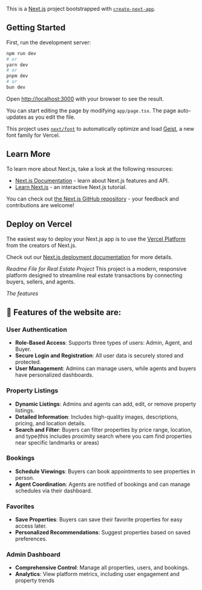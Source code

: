 This is a [Next.js](https://nextjs.org) project bootstrapped with [`create-next-app`](https://nextjs.org/docs/app/api-reference/cli/create-next-app).

## Getting Started

First, run the development server:

```bash
npm run dev
# or
yarn dev
# or
pnpm dev
# or
bun dev
```

Open [http://localhost:3000](http://localhost:3000) with your browser to see the result.

You can start editing the page by modifying `app/page.tsx`. The page auto-updates as you edit the file.

This project uses [`next/font`](https://nextjs.org/docs/app/building-your-application/optimizing/fonts) to automatically optimize and load [Geist](https://vercel.com/font), a new font family for Vercel.

## Learn More

To learn more about Next.js, take a look at the following resources:

- [Next.js Documentation](https://nextjs.org/docs) - learn about Next.js features and API.
- [Learn Next.js](https://nextjs.org/learn) - an interactive Next.js tutorial.

You can check out [the Next.js GitHub repository](https://github.com/vercel/next.js) - your feedback and contributions are welcome!

## Deploy on Vercel

The easiest way to deploy your Next.js app is to use the [Vercel Platform](https://vercel.com/new?utm_medium=default-template&filter=next.js&utm_source=create-next-app&utm_campaign=create-next-app-readme) from the creators of Next.js.

Check out our [Next.js deployment documentation](https://nextjs.org/docs/app/building-your-application/deploying) for more details.

*Readme File for Real Estate Project*
This project is a modern, responsive platform designed to streamline real estate transactions by connecting buyers, sellers, and agents.

*The features*
## 🚀 Features of the website are: 

### User Authentication
- **Role-Based Access**: Supports three types of users: Admin, Agent, and Buyer.
- **Secure Login and Registration**: All user data is securely stored and protected.
- **User Management**: Admins can manage users, while agents and buyers have personalized dashboards.

### Property Listings
- **Dynamic Listings**: Admins and agents can add, edit, or remove property listings.
- **Detailed Information**: Includes high-quality images, descriptions, pricing, and location details.
- **Search and Filter**: Buyers can filter properties by price range, location, and type(this includes proximity search where you cam find properties near specific landmarks or areas)

### Bookings
- **Schedule Viewings**: Buyers can book appointments to see properties in person.
- **Agent Coordination**: Agents are notified of bookings and can manage schedules via their dashboard.

### Favorites
- **Save Properties**: Buyers can save their favorite properties for easy access later.
- **Personalized Recommendations**: Suggest properties based on saved preferences.

### Admin Dashboard
- **Comprehensive Control**: Manage all properties, users, and bookings.
- **Analytics**: View platform metrics, including user engagement and property trends